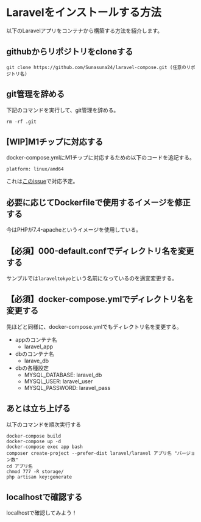 # Laravelをインストールする方法

以下のLaravelアプリをコンテナから構築する方法を紹介します。

## githubからリポジトリをcloneする

```
git clone https://github.com/Sunasuna24/laravel-compose.git (任意のリポジトリ名)
```

## git管理を辞める

下記のコマンドを実行して、git管理を辞める。

```
rm -rf .git
```

## [WIP]M1チップに対応する

docker-compose.ymlにM1チップに対応するための以下のコードを追記する。

```
platform: linux/amd64
```

これは[このissue](https://github.com/Sunasuna24/laravel-prepare/issues/1)で対応予定。

## 必要に応じてDockerfileで使用するイメージを修正する

今はPHPが7.4-apacheというイメージを使用している。

## 【必須】000-default.confでディレクトリ名を変更する

サンプルでは`laraveltokyo`という名前になっているのを適宜変更する。

## 【必須】docker-compose.ymlでディレクトリ名を変更する

先ほどと同様に、docker-compose.ymlでもディレクトリ名を変更する。

- appのコンテナ名
    - laravel_app
- dbのコンテナ名
    - larave_db
- dbの各種設定
    - MYSQL_DATABASE: laravel_db
    - MYSQL_USER: laravel_user
    - MYSQL_PASSWORD: laravel_pass

## あとは立ち上げる

以下のコマンドを順次実行する

```
docker-compose build
docker-compose up -d
docker-compose exec app bash
composer create-project --prefer-dist laravel/laravel アプリ名 "バージョン数"
cd アプリ名
chmod 777 -R storage/
php artisan key:generate
```

## localhostで確認する

localhostで確認してみよう！
